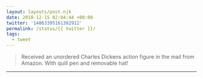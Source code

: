 ```yaml
---
layout: layouts/post.njk
date: 2010-12-15 02:04:44 +00:00
twitter: '14863395161382912'
permalink: /status/{{ twitter }}/
tags: 
  - tweet
---
```


> Received an unordered Charles Dickens action figure in the mail from Amazon. With quill pen and removable hat!

---
